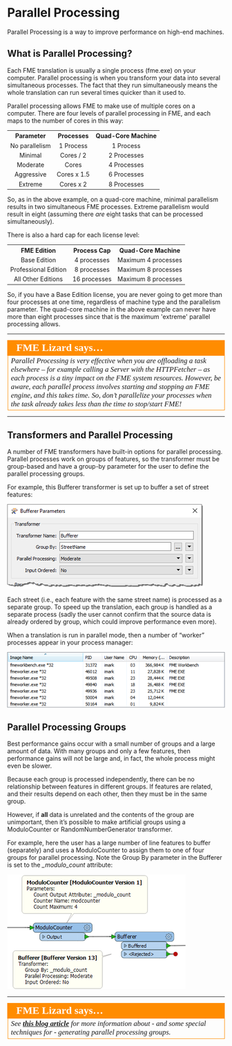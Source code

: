 # Parallel Processing

Parallel Processing is a way to improve performance on high-end machines.

## What is Parallel Processing? ##

Each FME translation is usually a single process (fme.exe) on your computer. Parallel processing is when you transform your data into several simultaneous processes. The fact that they run simultaneously means the whole translation can run several times quicker than it used to.

Parallel processing allows FME to make use of multiple cores on a computer. There are four levels of parallel processing in FME, and each maps to the number of cores in this way:

<table>
<tr><th>Parameter</th><th>Processes</th><th>Quad-Core Machine</th></tr>
<tr><td align="center">No parallelism</td><td align="center">1 Process</td><td align="center">1 Process</td></tr>
<tr><td align="center">Minimal</td><td align="center">Cores / 2</td><td align="center">2 Processes</td></tr>
<tr><td align="center">Moderate</td><td align="center">Cores</td><td align="center">4 Processes</td></tr>
<tr><td align="center">Aggressive</td><td align="center">Cores x 1.5</td><td align="center">6 Processes</td></tr>
<tr><td align="center">Extreme</td><td align="center">Cores x 2</td><td align="center">8 Processes</td></tr>
</table>

So, as in the above example, on a quad-core machine, minimal parallelism results in two simultaneous FME processes. Extreme parallelism would result in eight (assuming there *are* eight tasks that can be processed simultaneously).

There is also a hard cap for each license level:

<table>
<tr><th>FME Edition</th><th>Process Cap</th><th>Quad-Core Machine</th></tr>
<tr><td align="center">Base Edition</td><td align="center">4 processes</td><td align="center">Maximum 4 processes</td></tr>
<tr><td align="center">Professional Edition</td><td align="center">8 processes</td><td align="center">Maximum 8 processes</td></tr>
<tr><td align="center">All Other Editions</td><td align="center">16 processes</td><td align="center">Maximum 8 processes</td></tr>
</table>

So, if you have a Base Edition license, you are never going to get more than four processes at one time, regardless of machine type and the parallelism parameter. The quad-core machine in the above example can never have more than eight processes since that is the maximum 'extreme' parallel processing allows.

----

<table style="border-spacing: 0px">
<tr>
<td style="vertical-align:middle;background-color:darkorange;border: 2px solid darkorange">
<i class="fa fa-quote-left fa-lg fa-pull-left fa-fw" style="color:white;padding-right: 12px;vertical-align:text-top"></i>
<span style="color:white;font-size:x-large;font-weight: bold;font-family:serif">FME Lizard says…</span>
</td>
</tr>

<tr>
<td style="border: 1px solid darkorange">
<span style="font-family:serif; font-style:italic; font-size:larger">
Parallel Processing is very effective when you are offloading a task elsewhere – for example calling a Server with the HTTPFetcher – as each process is a tiny impact on the FME system resources. However, be aware, each parallel process involves starting and stopping an FME engine, and this takes time. So, don’t parallelize your processes when the task already takes less than the time to stop/start FME!
</span>
</td>
</tr>
</table>

---

## Transformers and Parallel Processing ##

A number of FME transformers have built-in options for parallel processing. Parallel processes work on groups of features, so the transformer must be group-based and have a group-by parameter for the user to define the parallel processing groups.

For example, this Bufferer transformer is set up to buffer a set of street features:

![](./Images/Img2.042.ParallelProcessingBuffererExample.png)

Each street (i.e., each feature with the same street name) is processed as a separate group. To speed up the translation, each group is handled as a separate process (sadly the user cannot confirm that the source data is already ordered by group, which could improve performance even more).

When a translation is run in parallel mode, then a number of “worker” processes appear in your process manager:

![](./Images/Img2.043.ParallelProcessingWorkers.png)


## Parallel Processing Groups ##

Best performance gains occur with a small number of groups and a large amount of data. With many groups and only a few features, then performance gains will not be large and, in fact, the whole process might even be slower.

Because each group is processed independently, there can be no relationship between features in different groups. If features are related, and their results depend on each other, then they must be in the same group.

However, if **all** data is unrelated and the contents of the group are unimportant, then it’s possible to make artificial groups using a ModuloCounter or RandomNumberGenerator transformer.

For example, here the user has a large number of line features to buffer (separately) and uses a ModuloCounter to assign them to one of four groups for parallel processing. Note the Group By parameter in the Bufferer is set to the *&#95;modulo&#95;count* attribute:

![](./Images/Img2.044.ParallelProcessingModuloCount.png)

---

<table style="border-spacing: 0px">
<tr>
<td style="vertical-align:middle;background-color:darkorange;border: 2px solid darkorange">
<i class="fa fa-quote-left fa-lg fa-pull-left fa-fw" style="color:white;padding-right: 12px;vertical-align:text-top"></i>
<span style="color:white;font-size:x-large;font-weight: bold;font-family:serif">FME Lizard says…</span>
</td>
</tr>

<tr>
<td style="border: 1px solid darkorange">
<span style="font-family:serif; font-style:italic; font-size:larger">
See <strong><a href="https://blog.safe.com/2016/12/parallel-processing-tips-evangelist159/">this blog article</a></strong> for more information about - and some special techniques for - generating parallel processing groups.
</span>
</td>
</tr>
</table>